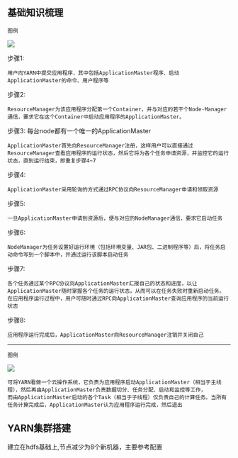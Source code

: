 ## 基础知识梳理
``图例``

![](http://p1.bpimg.com/567571/596d1a9786e0b92f.png)

步骤1:
```
用户向YARN中提交应用程序，其中包括ApplicationMaster程序、启动ApplicationMaster的命令、用户程序等
```
步骤2:
```
ResourceManager为该应用程序分配第一个Container，并与对应的若干个Node-Manager通信，要求它在这个Container中启动应用程序的ApplicationMaster。
```
步骤3:
每台node都有一个唯一的ApplicationMaster
```
ApplicationMaster首先向ResourceManager注册，这样用户可以直接通过ResourceManager查看应用程序的运行状态，然后它将为各个任务申请资源，并监控它的运行状态，直到运行结束，即重复步骤4~7
```
步骤4:
```
ApplicationMaster采用轮询的方式通过RPC协议向ResourceManager申请和领取资源
```
步骤5:
```
一旦ApplicationMaster申请到资源后，便与对应的NodeManager通信，要求它启动任务
```
步骤6:
```
NodeManager为任务设置好运行环境（包括环境变量、JAR包、二进制程序等）后，将任务启动命令写到一个脚本中，并通过运行该脚本启动任务
```
步骤7:
```
各个任务通过某个RPC协议向ApplicationMaster汇报自己的状态和进度，以让ApplicationMaster随时掌握各个任务的运行状态，从而可以在任务失败时重新启动任务。
在应用程序运行过程中，用户可随时通过RPC向ApplicationMaster查询应用程序的当前运行状态
```
步骤8:
```
应用程序运行完成后，ApplicationMaster向ResourceManager注销并关闭自己
```

--------
``图例``

![](http://p1.bpimg.com/567571/c872173144930d3e.jpg)
```
可将YARN看做一个云操作系统，它负责为应用程序启动ApplicationMaster（相当于主线程），然后再由ApplicationMaster负责数据切分、任务分配、启动和监控等工作，
而由ApplicationMaster启动的各个Task（相当于子线程）仅负责自己的计算任务。当所有任务计算完成后，ApplicationMaster认为应用程序运行完成，然后退出
```

## YARN集群搭建
建立在hdfs基础上,节点减少为8个新机器，主要参考配置
